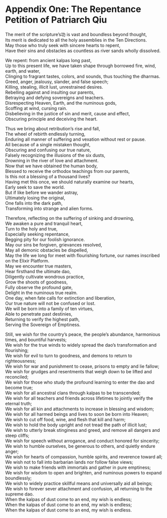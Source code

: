 # Appendix One: The Repentance Petition of Patriarch Qiu

The merit of the scripture’s功 is vast and boundless beyond thought,  
Its merit is dedicated to all the holy assemblies in the Ten Directions.  
May those who truly seek with sincere hearts to repent,  
Have their sins and obstacles as countless as river sands wholly dissolved.

We repent: from ancient kalpas long past,  
Up to this present life, we have taken shape through borrowed fire, wind, earth, and water,  
Clinging to fragrant tastes, colors, and sounds, thus touching the dharmas.  
Greed, anger, jealousy, slander, and false speech;  
Killing, stealing, illicit lust, unrestrained desires.  
Rebelling against and insulting our parents,  
Betraying and defying sovereigns and teachers.  
Disrespecting Heaven, Earth, and the numinous gods,  
Scoffing at wind, cursing rain.  
Disbelieving in the justice of sin and merit, cause and effect,  
Obscuring principle and deceiving the heart.

Thus we bring about retribution’s rise and fall,  
The wheel of rebirth endlessly turning,  
Enduring all manner of suffering and vexation without rest or pause.  
All because of a single mistaken thought,  
Obscuring and confusing our true nature,  
Falsely recognizing the illusions of the six dusts,  
Drowning in the river of love and attachment.  
Now that we have obtained the human body,  
Blessed to receive the orthodox teachings from our parents,  
Is this not a blessing of a thousand lives?  
Having met this once, we should naturally examine our hearts,  
Early seek to save the world.  
But if like before we wander astray,  
Ultimately losing the original,  
One falls into the dark path,  
Transforming into strange and alien forms.

Therefore, reflecting on the suffering of sinking and drowning,  
We awaken a pure and tranquil heart,  
Turn to the holy and true,  
Especially seeking repentance,  
Begging pity for our foolish ignorance.  
May our sins be forgiven, grievances resolved,  
May all demonic obstacles be dispelled,  
May the life we long for meet with flourishing fortune, our names inscribed on the Elixir Platform.  
May we encounter true masters,  
Hear firsthand the ultimate dao,  
Diligently cultivate wondrous practice,  
Grow the shoots of goodness,  
Fully observe the profound gate,  
Delight in the numinous true realm.  
One day, when fate calls for extinction and liberation,  
Our true nature will not be confused or lost.  
We will be born into a family of ten virtues,  
Able to penetrate past destinies,  
Returning to verify the highest path,  
Serving the Sovereign of Emptiness.

Still, we wish for the country’s peace, the people’s abundance, harmonious times, and bountiful harvests;  
We wish for the true winds to widely spread the dao’s transformation and flourishing;  
We wish for evil to turn to goodness, and demons to return to righteousness;  
We wish for war and punishment to cease, prisons to empty and lie fallow;  
We wish for grudges and resentments that weigh down to be lifted and reconciled;  
We wish for those who study the profound learning to enter the dao and become true;  
We wish for all ancestral clans through kalpas to be transcended;  
We wish for all teachers and friends across lifetimes to jointly verify the eternal truth;  
We wish for all kin and attachments to increase in blessing and wisdom;  
We wish for all harmed beings and lives to soon be born into Heaven;  
We wish to cut off food, wine, and flesh that kill and harm;  
We wish to hold the body upright and not tread the path of illicit lust;  
We wish to utterly break stinginess and greed, and remove all dangers and steep cliffs;  
We wish for speech without arrogance, and conduct honored for sincerity;  
We wish to humble ourselves, be generous to others, and quietly endure anger;  
We wish for hearts of compassion, humble spirits, and reverence toward all;  
We wish not to fall into barbarian lands nor follow false views;  
We wish to make friends with immortals and gather in pure emptiness;  
We wish for wisdom to open and brighten, and numinous powers to expand boundlessly;  
We wish to widely practice skillful means and universally aid all beings;  
We wish to forever sever attachment and confusion, all returning to the supreme dao.  
When the kalpas of dust come to an end, my wish is endless;  
When the kalpas of dust come to an end, my wish is endless;  
When the kalpas of dust come to an end, my wish is endless.